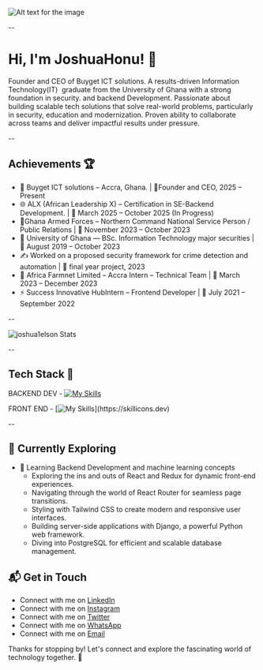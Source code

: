 ![Alt text for the image](https://drive.google.com/uc?export=view&id=1y5uB74qbmxXpbs160a4kR3Wo7RURkFd7)

--

# Hi, I'm JoshuaHonu! 👋

Founder and CEO of Buyget ICT solutions.  A results-driven Information Technology(IT)  graduate from the University of Ghana with a strong foundation in security.  and backend Development. Passionate about building scalable tech solutions that solve real-world problems, particularly in security, education and modernization. Proven ability to collaborate across teams and deliver impactful results under pressure. 

--

##  Achievements 🏆 

-  🚀 Buyget ICT solutions – Accra, Ghana.                                               | 📍Founder and CEO,  2025 – Present
- 🌐 ALX (African Leadership X) – Certification in SE-Backend Development.               | 📍 March 2025 – October 2025 (In Progress)
- 🔭Ghana Armed Forces – Northern Command National Service Person / Public Relations     | 📍 November 2023 –  October 2023
- 📝 University of Ghana — BSc. Information Technology  major securities                 | 📍 August 2019 – October 2023
- ✍️ Worked on a proposed security framework for crime detection and automation          | 📍 final year project, 2023
- 🌟 Africa Farmnet Limited – Accra Intern – Technical Team                              | 📍  March 2023 – December 2023
- ⚡ Success Innovative HubIntern – Frontend Developer                                   | 📍 July 2021 – September 2022


--

![joshua1elson Stats](https://github-readme-stats.vercel.app/api?username=joshua1elson&theme=vue-dark&show_icons=true&hide_border=true&count_private=true)


--

## Tech Stack 🧠
BACKEND DEV - [![My Skills](https://skillicons.dev/icons?i=python,django,postgresql,graphql,nodejs,celerry,redis,docker,github)](https://skillicons.dev)

FRONT END - [![My Skills](https://skillicons.dev/icons?i=html,css,js,)](https://skillicons.dev)

--


## 🌱 Currently Exploring

- 🚀 Learning Backend Development and machine learning concepts
  - Exploring the ins and outs of React and Redux for dynamic front-end experiences.
  - Navigating through the world of React Router for seamless page transitions.
  - Styling with Tailwind CSS to create modern and responsive user interfaces.
  - Building server-side applications with Django, a powerful Python web framework.
  - Diving into PostgreSQL for efficient and scalable database management.








## 📬 Get in Touch

- Connect with me on [LinkedIn](https://www.linkedin.com/in/joshua-honu-36340435a?utm_source=share&utm_campaign=share_via&utm_content=profile&utm_medium=android_app)
- Connect with me on [Instagram](https://www.instagram.com/buyget_ict_solutions/profilecard/?igsh=MTA2bG94bjZzNHExMA==)
- Connect with me on [Twitter](https://x.com/DELADEM45295124?t=Sdvkj2eRQeQFCyjAiqMxnA&s=09)
- Connect with me on [WhatsApp](https://wa.me/qr/XZAO7R5LHDL7J1)
- Connect with me on [Email](Joshua1elson@gmail.com )

Thanks for stopping by! Let's connect and explore the fascinating world of technology together. 🚀



<!--

Here are some ideas to get you started:

- 🔭 I’m currently working on ...
- 🌱 I’m currently learning ...
- 👯 I’m looking to collaborate on ...
- 🤔 I’m looking for help with ...
- 💬 Ask me about ...
- 📫 How to reach me: ...
- 😄 Pronouns: ...
- ⚡ Fun fact: ...
-->
